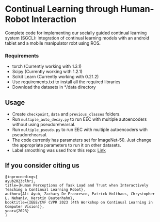 # Continual Learning through Human-Robot Interaction
Complete code for implementing our socially guided continual learning system (SGCL): Integration of continual learning models with an android tablet and a mobile manipulator robt using ROS. 

### Requirements
* torch (Currently working with 1.3.1)
* Scipy (Currently working with 1.2.1)
* Scikit Learn (Currently working with 0.21.2)
* Use requirements.txt to install all the required libraries
* Download the datasets in */data directory
## Usage
* Create ```checkpoint```, ```data``` and ```previous_classes``` folders.
* Run ```multiple_auto_decay.py``` to run EEC with multiple autoencoders without using pseudorehearsal.
* Run ```multiple_pseudo.py``` to run EEC with multiple autoencoders with pseudorehearsal.
* The code currently has parameters set for ImageNet-50. Just change the appropriate parameters to run it on other datasets.
* Label smoothing was used from this repo: [Link](https://github.com/weiaicunzai/Bag_of_Tricks_for_Image_Classification_with_Convolutional_Neural_Networks)
## If you consider citing us
```
@inproceedings{
ayub2023clhri,
title={Human Perceptions of Task Load and Trust when Interactively Teaching a Continual Learning Robot},
author={Ali Ayub, Zachary De Francesco, Patrick Holthaus, Chrystopher L. Nehaniv, Kerstin Dautenhahn},
booktitle={IEEE/CVF CVPR 2023 (4th Workshop on Continual Learning in Computer Vision)},
year={2023}
}
```
